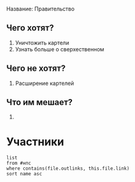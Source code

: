 Название: Правительство

## Чего хотят?
1.  Уничтожить картели
2.  Узнать больше о сверхественном
## Чего не хотят?
1. Расширение картелей
## Что им мешает?
1. 

# Участники
```dataview
list 
from #нпс
where contains(file.outlinks, this.file.link)
sort name asc
```
